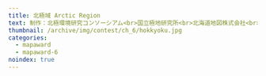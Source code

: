 ```yaml
---
title: 北極域 Arctic Region
text: 制作：北極環境研究コンソーシアム<br>国立極地研究所<br>北海道地図株式会社<br>出展機関：北海道地図株式会社
thumbnail: /archive/img/contest/ch_6/hokkyoku.jpg
categories:
  - mapaward
  - mapaward-6
noindex: true
---
```

